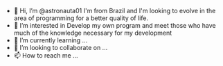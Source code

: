 - 👋 Hi, I’m @astronauta01 I'm from Brazil and I'm looking to evolve in the area of ​​programming for a better quality of life.
- 👀 I’m interested in Develop my own program and meet those who have much of the knowledge necessary for my development
- 🌱 I’m currently learning ...
- 💞️ I’m looking to collaborate on ...
- 📫 How to reach me ...

<!---
astronauta01/astronauta01 is a ✨ special ✨ repository because its `README.md` (this file) appears on your GitHub profile.
You can click the Preview link to take a look at your changes.
--->

